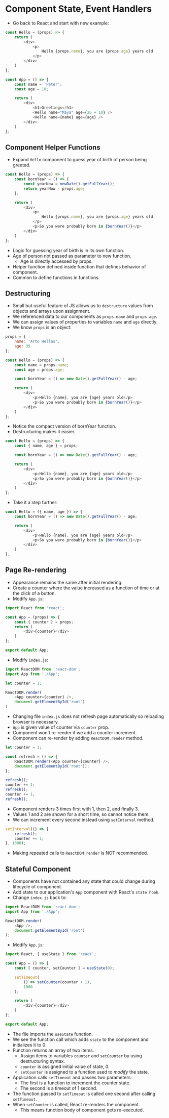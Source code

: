 # Component State, Event Handlers

- Go back to React and start with new example:
```javascript
const Hello = (props) => {
    return (
        <div>
            <p>
                Hello {props.name}, you are {props.age} years old
            </p>
        </div>
    )
};

const App = () => {
    const name = 'Peter';
    const age = 10;

    return (
        <div>
            <h1>Greetings</h1>
            <Hello name="Maya" age={26 + 10} />
            <Hello name={name} age={age} />
        </div>
    )
};
```

## Component Helper Functions
- Expand `Hello` component to guess year of birth of person being greeted.
```javascript
const Hello = (props) => {
    const bornYear = () => {
        const yearNow = newDate().getFullYear();
        return yearNow - props.age;
    };

    return (
        <div>
            <p>
                Hello {props.name}, you are {props.age} years old
            </p>
            <p>So you were probably born in {bornYear()}</p>
        </div>
    )
};
```
- Logic for guessing year of birth is in its own function.
- Age of person not passed as parameter to new function.
    - Age is directly accessed by props.
- Helper function defined inside function that defines behavior of component.
- Common to define functions in functions.

## Destructuring
- Small but useful feature of JS allows us to `destructure` values from objects and arrays upon assignment.
- We referenced data to our components as `props.name` and `props.age`.
- We can assign values of properties to variables `name` and `age` directly.
- We know `props` is an object:
```javascript
props = {
    name: 'Arto Hellas',
    age: 35
};
```
```javascript
const Hello = (props) => {
    const name = props.name;
    const age = props.age;

    const bornYear = () => new Date().getFullYear() - age;

    return (
        <div>
            <p>Hello {name}, you are {age} years old</p>
            <p>So you were probably born in {bornYear()}</p>
        </div>
    )
};
```
- Notice the compact version of bornYear function.
- Destructuring makes it easier.
```javascript
const Hello = (props) => {
    const { name, age } = props;

    const bornYear = () => new Date().getFullYear() - age;

    return (
        <div>
            <p>Hello {name}, you are {age} years old</p>
            <p>So you were probably born in {bornYear()}</p>
        </div>
    )
};
```
- Take it a step further:
```javascript
const Hello = ({ name, age }) => {
    const bornYear = () => new Date().getFullYear() - age;

    return (
        <div>
            <p>Hello {name}, you are {age} years old</p>
            <p>So you were probably born in {bornYear()}</p>
        </div>
    )
};
```

## Page Re-rendering
- Appearance remains the same after initial rendering.
- Create a counter where the value increased as a function of time or at the click of a button.
- Modify `App.js`:
```javascript
import React from 'react';

const App = (props) => {
    const { counter } = props;
    return (
        <div>{counter}</div>
    )
};

export default App;
```
- Modify `index.js`:
```javascript
import ReactDOM from 'react-dom';
import App from './App';

let counter = 1;

ReactDOM.render(
    <App counter={counter} />,
    document.getElementById('root')
)
```
- Changing file `index.js` does not refresh page automatically so reloading browser is necessary.
- `App` is given value of counter via `counter` prop.
- Component won't re-render if we add a counter increment.
- Component can re-render by adding `ReactDOM.render` method.
```javascript
let counter = 1;

const refresh = () => {
    ReactDOM.render(<App counter={counter} />,
    document.getElementById('root'));
};

refresh();
counter += 1;
refresh();
counter += 1;
refresh();
```
- Component renders 3 times first with 1, then 2, and finally 3.
- Values 1 and 2 are shown for a short time, so cannot notice them.
- We can increment every second instead using `setInterval` method.
```javascript
setInterval(() => {
    refresh();
    counter += 1;
}, 1000);
```
- Making repeated calls to `ReactDOM.render` is NOT recommended.

## Stateful Component
- Components have not contained any state that could change during lifecycle of component.
- Add state to our application's `App` component with React's `state hook`.
- Change `index.js` back to:
```javascript
import ReactDOM from 'react-dom';
import App from './App';

ReactDOM.render(
    <App />,
    document.getElementById('root')
);
```
- Modify `App.js`:
```javascript
import React, { useState } from 'react';

const App = () => {
    const [ counter, setCounter ] = useState(0);

    setTimeout(
        () => setCounter(counter + 1),
        1000
    );

    return (
        <div>{counter}</div>
    )
};

export default App;
```
- The file imports the `useState` function.
- We see the function call which adds `state` to the component and initializes it to 0.
- Function returns an array of two items.
    - Assign items to variables `counter` and `setCounter` by using destructuring syntax.
    - `counter` is assigned initial value of state, 0.
    - `setCounter` is assigned to a function used to *modify* the state.
- Application calls `setTimeout` and passes two parameters:
    - The first is a function to increment the counter state.
    - The second is a timeout of 1 second.
- The function passed to `setTimeout` is called one second after calling `setTimeout`.
- When `setCounter` is called, React re-renders the component.
    - This means function body of component gets re-executed.